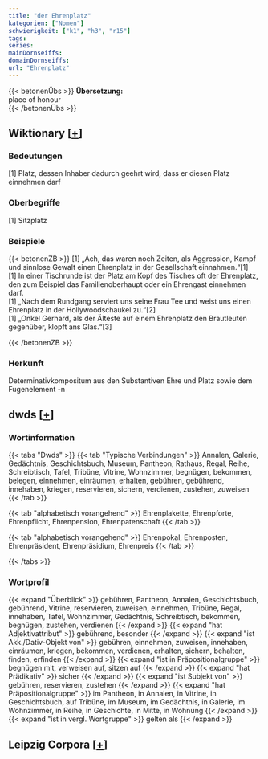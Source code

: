 ```yaml
---
title: "der Ehrenplatz"
kategorien: ["Nomen"]
schwierigkeit: ["k1", "h3", "r15"]
tags:
series:
mainDornseiffs:
domainDornseiffs:
url: "Ehrenplatz"
---
```


{{< betonenÜbs >}}
**Übersetzung:**  
place of honour  
{{< /betonenÜbs >}}

## Wiktionary [[+](https://de.wiktionary.org/wiki/Ehrenplatz)]

### Bedeutungen
[1] Platz, dessen Inhaber dadurch geehrt wird, dass er diesen Platz einnehmen darf  

### Oberbegriffe
[1] Sitzplatz  

### Beispiele
{{< betonenZB >}}
[1] „Ach, das waren noch Zeiten, als Aggression, Kampf und sinnlose Gewalt einen Ehrenplatz in der Gesellschaft einnahmen.“[1]  
[1] In einer Tischrunde ist der Platz am Kopf des Tisches oft der Ehrenplatz, den zum Beispiel das Familienoberhaupt oder ein Ehrengast einnehmen darf.  
[1] „Nach dem Rundgang serviert uns seine Frau Tee und weist uns einen Ehrenplatz in der Hollywoodschaukel zu.“[2]  
[1] „Onkel Gerhard, als der Älteste auf einem Ehrenplatz den Brautleuten gegenüber, klopft ans Glas.“[3]  

{{< /betonenZB >}}
### Herkunft
Determinativkompositum aus den Substantiven Ehre und Platz sowie dem Fugenelement -n  



## dwds [[+](https://www.dwds.de/wb/Ehrenplatz)]

### Wortinformation
{{< tabs "Dwds" >}}
{{< tab "Typische Verbindungen" >}}
Annalen, Galerie, Gedächtnis, Geschichtsbuch, Museum, Pantheon, Rathaus, Regal, Reihe, Schreibtisch, Tafel, Tribüne, Vitrine, Wohnzimmer, begnügen, bekommen, belegen, einnehmen, einräumen, erhalten, gebühren, gebührend, innehaben, kriegen, reservieren, sichern, verdienen, zustehen, zuweisen
{{< /tab >}}

{{< tab "alphabetisch vorangehend" >}}
Ehrenplakette, Ehrenpforte, Ehrenpflicht, Ehrenpension, Ehrenpatenschaft
{{< /tab >}}

{{< tab "alphabetisch vorangehend" >}}
Ehrenpokal, Ehrenposten, Ehrenpräsident, Ehrenpräsidium, Ehrenpreis
{{< /tab >}}

{{< /tabs >}}

### Wortprofil
{{< expand "Überblick" >}} gebühren, Pantheon, Annalen, Geschichtsbuch, gebührend, Vitrine, reservieren, zuweisen, einnehmen, Tribüne, Regal, innehaben, Tafel, Wohnzimmer, Gedächtnis, Schreibtisch, bekommen, begnügen, zustehen, verdienen {{< /expand >}}
{{< expand "hat Adjektivattribut" >}} gebührend, besonder {{< /expand >}}
{{< expand "ist Akk./Dativ-Objekt von" >}} gebühren, einnehmen, zuweisen, innehaben, einräumen, kriegen, bekommen, verdienen, erhalten, sichern, behalten, finden, erfinden {{< /expand >}}
{{< expand "ist in Präpositionalgruppe" >}} begnügen mit, verweisen auf, sitzen auf {{< /expand >}}
{{< expand "hat Prädikativ" >}} sicher {{< /expand >}}
{{< expand "ist Subjekt von" >}} gebühren, reservieren, zustehen {{< /expand >}}
{{< expand "hat Präpositionalgruppe" >}} im Pantheon, in Annalen, in Vitrine, in Geschichtsbuch, auf Tribüne, im Museum, im Gedächtnis, in Galerie, im Wohnzimmer, in Reihe, in Geschichte, in Mitte, in Wohnung {{< /expand >}}
{{< expand "ist in vergl. Wortgruppe" >}} gelten als {{< /expand >}}

## Leipzig Corpora [[+](https://corpora.uni-leipzig.de/en/res?word=Ehrenplatz&corpusId=deu_newscrawl-public_2018)]

